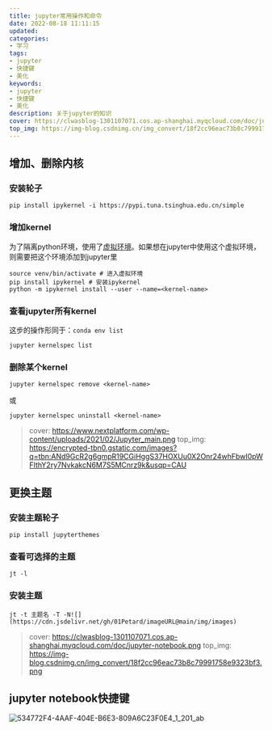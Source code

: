 ```yaml
---
title: jupyter常用操作和命令
date: 2022-08-18 11:11:15
updated:
categories: 
- 学习
tags: 
- jupyter
- 快捷键
- 美化
keywords:
- jupyter
- 快捷键
- 美化
description: 关于jupyter的知识
cover: https://clwasblog-1301107071.cos.ap-shanghai.myqcloud.com/doc/jupyter-notebook.png
top_img: https://img-blog.csdnimg.cn/img_convert/18f2cc96eac73b8c79991758e9323bf3.png
---
```


## 增加、删除内核

### 安装轮子

```shell
pip install ipykernel -i https://pypi.tuna.tsinghua.edu.cn/simple
```

### 增加kernel

为了隔离python环境，使用了[虚拟环境](https://so.csdn.net/so/search?q=虚拟环境&spm=1001.2101.3001.7020)。如果想在jupyter中使用这个虚拟环境，则需要把这个环境添加到jupyter里

```shell
source venv/bin/activate # 进入虚拟环境
pip install ipykernel # 安装ipykernel
python -m ipykernel install --user --name=<kernel-name>
```

### 查看jupyter所有kernel

这步的操作形同于：`conda env list`
```shell
jupyter kernelspec list
```

### 删除某个kernel

```shell
jupyter kernelspec remove <kernel-name>
```

或

```shell
jupyter kernelspec uninstall <kernel-name>
```



> cover: https://www.nextplatform.com/wp-content/uploads/2021/02/Jupyter_main.png
> top_img: https://encrypted-tbn0.gstatic.com/images?q=tbn:ANd9GcR2g6gmpR19CGiHggS37HOXUu0X2Onr24whFbwI0pWFIthY2ry7NvkakcN6M7S5MCnrz9k&usqp=CAU

## 更换主题

### 安装主题轮子

```shell
pip install jupyterthemes
```

### 查看可选择的主题

```shell
jt -l
```

### 安装主题

```shell
jt -t 主题名 -T -N![](https://cdn.jsdelivr.net/gh/01Petard/imageURL@main/img/images)
```



> cover: https://clwasblog-1301107071.cos.ap-shanghai.myqcloud.com/doc/jupyter-notebook.png
> top_img: https://img-blog.csdnimg.cn/img_convert/18f2cc96eac73b8c79991758e9323bf3.png

## jupyter notebook快捷键

![534772F4-4AAF-404E-B6E3-809A6C23F0E4_1_201_ab](https://cdn.jsdelivr.net/gh/01Petard/imageURL@main/img/534772F4-4AAF-404E-B6E3-809A6C23F0E4_1_201_ab.jpeg)
